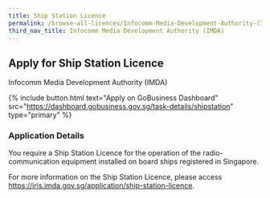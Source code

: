 ```yaml
---
title: Ship Station Licence
permalink: /browse-all-licences/Infocomm-Media-Development-Authority-(IMDA)/Ship-Station-Licence
third_nav_title: Infocomm Media Development Authority (IMDA)
---
```


## Apply for Ship Station Licence

Infocomm Media Development Authority (IMDA)

{% include button.html text="Apply on GoBusiness Dashboard" src="https://dashboard.gobusiness.gov.sg/task-details/shipstation" type="primary" %}

<H3>Application Details</H3>

<p>You require a Ship Station Licence for the operation of the radio-communication equipment installed on board ships registered in Singapore.
</p>
For more information on the Ship Station Licence, please access <a href="https://iris.imda.gov.sg/application/ship-station-licence">https://iris.imda.gov.sg/application/ship-station-licence</a>.

